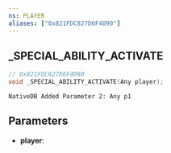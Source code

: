```yaml
---
ns: PLAYER
aliases: ["0x821FDC827D6F4090"]
---
```

## _SPECIAL_ABILITY_ACTIVATE

```c
// 0x821FDC827D6F4090
void _SPECIAL_ABILITY_ACTIVATE(Any player);
```

```
NativeDB Added Parameter 2: Any p1
```

## Parameters
* **player**: 

